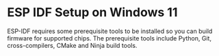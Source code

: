 # ESP IDF Setup on Windows 11

ESP-IDF requires some prerequisite tools to be installed so you can build firmware for supported chips. The prerequisite tools include Python, Git, cross-compilers, CMake and Ninja build tools.
